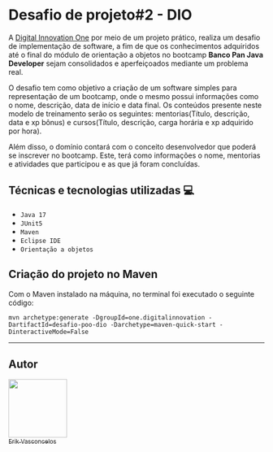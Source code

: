 # Desafio de projeto#2 - DIO

A [Digital Innovation One](https://web.dio.me) por meio de um projeto prático, realiza um desafio de implementação de software, a fim de que os conhecimentos adquiridos até o final do módulo de orientação a objetos no bootcamp **Banco Pan Java Developer** sejam consolidados e aperfeiçoados mediante um problema real.

O desafio tem como objetivo a criação de um software simples para representação de um bootcamp, onde o mesmo possui informações como o nome, descrição, data de início e data final. Os conteúdos presente neste modelo de treinamento serão os seguintes: mentorias(Título, descrição, data e xp bônus) e cursos(Título, descrição, carga horária e xp adquirido por hora).

Além disso, o domínio contará com o conceito desenvolvedor que poderá se inscrever no bootcamp. Este, terá como informações o nome, mentorias e atividades que participou e as que já foram concluídas. 

## Técnicas e tecnologias utilizadas :computer:

- ``Java 17``
- ``JUnit5``
- ``Maven``
- ``Eclipse IDE``
- ``Orientação a objetos``

## Criação do projeto no Maven

Com o Maven instalado na máquina, no terminal foi executado o seguinte código:

```mvn archetype:generate -DgroupId=one.digitalinnovation -DartifactId=desafio-poo-dio -Darchetype=maven-quick-start -DinteractiveMode=False```  



----

## Autor

[<img src="https://avatars.githubusercontent.com/u/99845118?v=4" width=115><br><sub>Erik Vasconcelos</sub>](https://github.com/Erik-Vasconcelos)  
